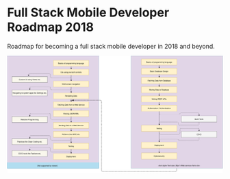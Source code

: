 # Full Stack Mobile Developer Roadmap 2018
Roadmap for becoming a full stack mobile developer in 2018 and beyond.

![roadmap diagram](diagram.svg)
